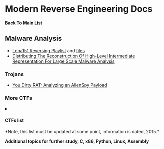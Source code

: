 # Modern Reverse Engineering Docs

**[Back To Main List](README.md)**

## Malware Analysis
* [Lena151 Reversing Playlist](https://www.youtube.com/playlist?list=PLcFUp5WYCxVYeR7AgsmjzGW6PjamaY6JO) 
      and [files](https://github.com/kosmokato/Lena151/tree/main/%5BSnD%5D%20%5Blena151%5D%20Reversing%20With%20Lena%20(Tutorials))
* [Distributing The Reconstruction Of High-Level Intermediate Representation For Large Scale Malware Analysis](https://github.com/REhints/Publications/tree/master/Conferences/BH'2015)

### Trojans
* [You Dirty RAT: Analyzing an AlienSpy Payload](https://www.proofpoint.com/us/threat-insight/post/You-Dirty-RAT)

### More CTFs
<details>
  <summary>
        
 #### CTFs list
</summary>
http://gekko.csokavar.hu
https://www.revolutionelite.co.uk
https://0x0539.net
https://www.hellboundhackers.org/
http://www.itsecgames.com/ (bugged web app training security)
https://los.rubiya.kr/ (game ctf?)
https://www.mysterytwisterc3.org/ (guess crypto)
https://www.trytodecrypt.com (not a bad site for crypto training)
http://3564020356.org (have to hack into site)
http://www.trythis0ne.com (broken site, won't let me log back in)
http://www.thisislegal.com (site's dead, can still register)
http://www.net-force.nl (2019 challenges site, register)
http://www.lost-chall.org (they're based on a tv show)
http://www.happy-security.de (hackerspaces, wechall backlinks)
http://www.caesum.com/game (puzzle challenge site)
http://www.rankk.org (ranked challenges with incremented difficulty) *old but good

</details>
*Note, this list must be updated at some point, information is dated, 2015.*

**Additional topics for further study, C, x86, Python, Linux, Assembly**
